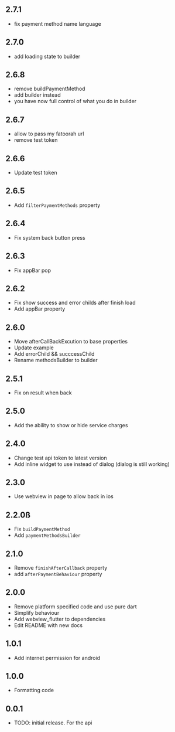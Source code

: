 ## 2.7.1
* fix payment method name language

## 2.7.0

* add loading state to builder

## 2.6.8

* remove buildPaymentMethod 
* add builder instead
* you have now full control of what you do in builder 

## 2.6.7

* allow to pass my fatoorah url
* remove test token

## 2.6.6

* Update test token

## 2.6.5

* Add `filterPaymentMethods` property

## 2.6.4

* Fix system back button press

## 2.6.3

* Fix appBar pop

## 2.6.2

* Fix show success and error childs after finish load
* Add appBar property

## 2.6.0

* Move afterCallBackExcution to base properties
* Update example
* Add errorChild && succcessChild 
* Rename methodsBuilder to builder

## 2.5.1

* Fix on result when back

## 2.5.0

* Add the ability to show or hide service charges

## 2.4.0

* Change test api token to latest version
* Add inline widget to use instead of dialog (dialog is still working)

## 2.3.0

* Use webview in page to allow back in ios

## 2.2.0ß

* Fix `buildPaymentMethod`
* Add `paymentMethodsBuilder`

## 2.1.0

* Remove `finishAfterCallback` property
* add `afterPaymentBehaviour` property

## 2.0.0

* Remove platform specified code and use pure dart
* Simplify behaviour
* Add webview_flutter to dependencies
* Edit README with new docs

## 1.0.1

* Add internet permission for android

## 1.0.0

* Formatting code

## 0.0.1

* TODO: initial release. For the api
